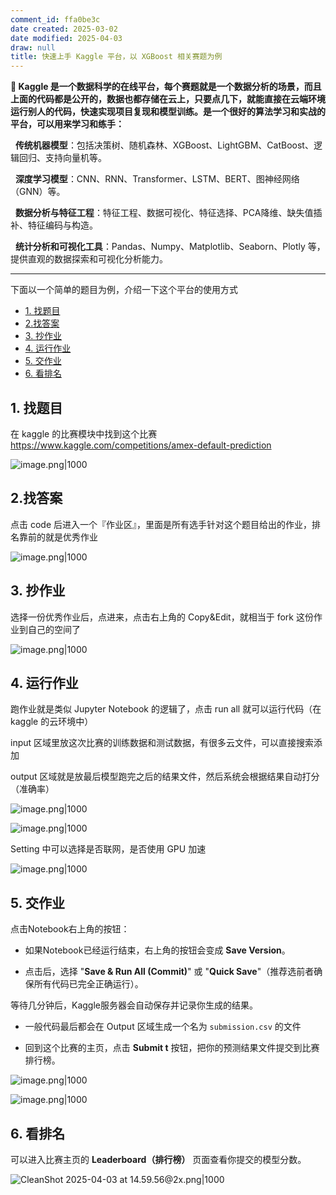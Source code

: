 ```yaml
---
comment_id: ffa0be3c
date created: 2025-03-02
date modified: 2025-04-03
draw: null
title: 快速上手 Kaggle 平台，以 XGBoost 相关赛题为例
---
```

**🎯 Kaggle 是一个数据科学的在线平台，每个赛题就是一个数据分析的场景，而且上面的代码都是公开的，数据也都存储在云上，只要点几下，就能直接在云端环境运行别人的代码，快速实现项目复现和模型训练。是一个很好的算法学习和实战的平台，可以用来学习和练手：**

  **传统机器模型**：包括决策树、随机森林、XGBoost、LightGBM、CatBoost、逻辑回归、支持向量机等。

  **深度学习模型**：CNN、RNN、Transformer、LSTM、BERT、图神经网络（GNN）等。

  **数据分析与特征工程**：特征工程、数据可视化、特征选择、PCA降维、缺失值插补、特征编码与构造。

  **统计分析和可视化工具**：Pandas、Numpy、Matplotlib、Seaborn、Plotly 等，提供直观的数据探索和可视化分析能力。

---

下面以一个简单的题目为例，介绍一下这个平台的使用方式

- [1. 找题目](#1.%20%E6%89%BE%E9%A2%98%E7%9B%AE)
- [2.找答案](#2.%E6%89%BE%E7%AD%94%E6%A1%88)
- [3. 抄作业](#3.%20%E6%8A%84%E4%BD%9C%E4%B8%9A)
- [4. 运行作业](#4.%20%E8%BF%90%E8%A1%8C%E4%BD%9C%E4%B8%9A)
- [5. 交作业](#5.%20%E4%BA%A4%E4%BD%9C%E4%B8%9A)
- [6. 看排名](#6.%20%E7%9C%8B%E6%8E%92%E5%90%8D)

## 1. 找题目

    

在 kaggle 的比赛模块中找到这个比赛 https://www.kaggle.com/competitions/amex-default-prediction

![image.png|1000](https://imagehosting4picgo.oss-cn-beijing.aliyuncs.com/imagehosting/fix-dir%2Fpicgo%2Fpicgo-clipboard-images%2F2025%2F04%2F03%2F14-52-55-fad89ea92e0b44a2089ad3fe539ca3b7-202504031452206-1cc6cf.png)

## 2.找答案

    

点击 code 后进入一个『作业区』，里面是所有选手针对这个题目给出的作业，排名靠前的就是优秀作业

![image.png|1000](https://imagehosting4picgo.oss-cn-beijing.aliyuncs.com/imagehosting/fix-dir%2Fpicgo%2Fpicgo-clipboard-images%2F2025%2F04%2F03%2F14-53-33-11fd7a1a08f2f35aaac25492772dfd0a-202504031453686-04afa7.png)

## 3. 抄作业

    

选择一份优秀作业后，点进来，点击右上角的 Copy&Edit，就相当于 fork 这份作业到自己的空间了

![image.png|1000](https://imagehosting4picgo.oss-cn-beijing.aliyuncs.com/imagehosting/fix-dir%2Fpicgo%2Fpicgo-clipboard-images%2F2025%2F04%2F03%2F14-54-20-208f9b3a66bbb0c8c324e75a5612ddd2-202504031454427-fe2632.png)

## 4. 运行作业

跑作业就是类似 Jupyter Notebook 的逻辑了，点击 run all 就可以运行代码（在 kaggle 的云环境中）

input 区域里放这次比赛的训练数据和测试数据，有很多云文件，可以直接搜索添加

output 区域就是放最后模型跑完之后的结果文件，然后系统会根据结果自动打分（准确率）

![image.png|1000](https://imagehosting4picgo.oss-cn-beijing.aliyuncs.com/imagehosting/fix-dir%2Fpicgo%2Fpicgo-clipboard-images%2F2025%2F04%2F03%2F14-54-42-b6aa3a24c9c9e677d1e3d5877d31798d-202504031454307-0e87ab.png)

  

![image.png|1000](https://imagehosting4picgo.oss-cn-beijing.aliyuncs.com/imagehosting/fix-dir%2Fpicgo%2Fpicgo-clipboard-images%2F2025%2F04%2F03%2F14-55-05-6ed08815023cc90d4d1e8a5d3b748f81-202504031455034-bba151.png)

Setting 中可以选择是否联网，是否使用 GPU 加速

![image.png|1000](https://imagehosting4picgo.oss-cn-beijing.aliyuncs.com/imagehosting/fix-dir%2Fpicgo%2Fpicgo-clipboard-images%2F2025%2F04%2F03%2F14-56-40-f996b9762fcc9cce5abacd518b3a611f-202504031456715-1f8904.png)

## 5. 交作业

    

点击Notebook右上角的按钮：

- 如果Notebook已经运行结束，右上角的按钮会变成 **Save Version**。
    
- 点击后，选择 "**Save & Run All (Commit)**" 或 "**Quick Save**"（推荐选前者确保所有代码已完全正确运行）。
    

等待几分钟后，Kaggle服务器会自动保存并记录你生成的结果。

- 一般代码最后都会在 Output 区域生成一个名为 `submission.csv` 的文件
    
- 回到这个比赛的主页，点击 **Submit t** 按钮，把你的预测结果文件提交到比赛排行榜。
    

![image.png|1000](https://imagehosting4picgo.oss-cn-beijing.aliyuncs.com/imagehosting/fix-dir%2Fpicgo%2Fpicgo-clipboard-images%2F2025%2F04%2F03%2F14-56-58-2349ebfc4eb2ca0c17218638596ba513-202504031456349-32109d.png)

![image.png|1000](https://imagehosting4picgo.oss-cn-beijing.aliyuncs.com/imagehosting/fix-dir%2Fpicgo%2Fpicgo-clipboard-images%2F2025%2F04%2F03%2F14-57-07-c40a726ba9c13c38c6132c505cf5d97a-202504031457874-c153e9.png)

## 6. 看排名

可以进入比赛主页的 **Leaderboard（排行榜）** 页面查看你提交的模型分数。

![CleanShot 2025-04-03 at 14.59.56@2x.png|1000](https://imagehosting4picgo.oss-cn-beijing.aliyuncs.com/imagehosting/fix-dir%2Fmedia%2Fmedia_AT8ySUh8F7%2F2025%2F04%2F03%2F15-00-15-c470a7705c3a48e099f22375083c0568-CleanShot%202025-04-03%20at%2014.59.56-2x-37abdf.png)
